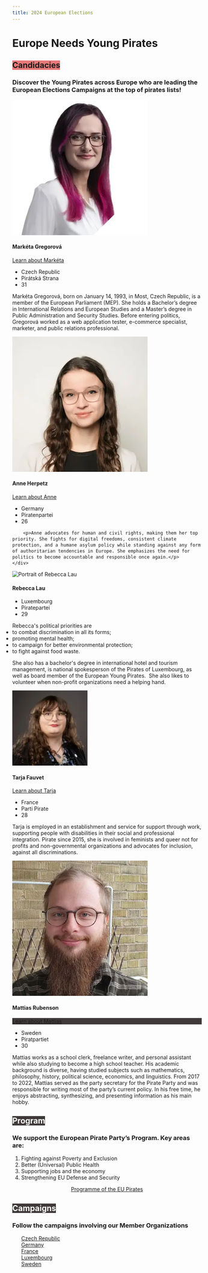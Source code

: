 ```yaml
---
title: 2024 European Elections
---
```


<h1 id="europe-needs-young-pirates">Europe Needs Young Pirates</h1>

<h2><span class="color_box" style="background: #E77878">Candidacies</span></h2>

<h3>Discover the Young Pirates across Europe who are leading the European Elections Campaigns at the top of pirates lists!</h3>

<row class="candidate-profile">
    <img alt="Portrait of Markéta Gregorová" src="assets/marketka.webp"/>
    <div>
        <row>
            <h4>Markéta Gregorová</h4>
            <div class="more_button"><a href="https://eurovolby.pirati.cz/kandidati/marketa-gregorova/">Learn about Markéta</a></div>
        </row>
        <ul>
              <li>Czech Republic</li>
              <li>Pirátská Strana</li>
              <li>31</li>
        </ul>
        <p>Markéta Gregorová, born on January 14, 1993, in Most, Czech Republic, is a member of the European Parliament (MEP). She holds a Bachelor’s degree in International Relations and European Studies and a Master’s degree in Public Administration and Security Studies. Before entering politics, Gregorová worked as a web application tester, e-commerce specialist, marketer, and public relations professional.</p>
    </div>
</row>

<row class="candidate-profile">
    <img alt="Portrait of Anne Herpetz" src="assets/anne.webp"/>
    <div>
        <row>
            <h4>Anne Herpetz</h4>
            <div class="more_button"><a href="https://europa2024.piratenpartei.de/kandidaten/anne-herpertz/" >Learn about Anne</a></div>
        </row>
        <ul >
              <li>Germany</li>
              <li>Piratenpartei</li>
              <li>26</li>
        </ul>
        
        <p>Anne advocates for human and civil rights, making them her top priority. She fights for digital freedoms, consistent climate protection, and a humane asylum policy while standing against any form of authoritarian tendencies in Europe. She emphasizes the need for politics to become accountable and responsible once again.</p>
    </div>
</row>

<row class="candidate-profile">
    <img alt="Portrait of Rebecca Lau" src="assets/becky.avif"/>
    <div>
        <row>
            <h4>Rebecca Lau</h4>
        </row>
        <ul>
              <li>Luxembourg</li>
              <li>Piratepartei</li>
              <li>29</li>
        </ul>
Rebecca's political priorities are
<ul style="display:unset;list-style:unset">
<li>to combat discrimination in all its forms;</li>
<li>promoting mental health;</li>
<li>to campaign for better environmental protection;</li>
<li>to fight against food waste.  </li>
</ul>
<p>She also has a bachelor's degree in international hotel and tourism management, is national spokesperson of the Pirates of Luxembourg, as well as board member of the European Young Pirates.  She also likes to volunteer when non-profit organizations need a helping hand.</p>
        <p></p>
    </div>
</row>

<row class="candidate-profile">
    <img alt="Portrait of Tarja Fauvet" src="assets/tarja.webp"/>
    <div>
        <row>
        <h4>Tarja Fauvet </h4> 
        <div class="more_button"><a href="https://europeennes.partipirate.org/candidats.html">Learn about Tarja</a></div>
        </row>
        <ul>
              <li>France</li>
              <li>Parti Pirate</li>
              <li>28</li>
        </ul>
        <p>Tarja is employed in an establishment and service for support through work, supporting people with disabilities in their social and professional integration.
        Pirate since 2015, she is involved in feminists and queer not for profits and non-governmental organizations and advocates for inclusion, against all discriminations.</p>
    </div>
</row>

<row class="candidate-profile">
    <img alt="Portrait of Mattias Rubenson" src="assets/mattias.webp"/>
    <div>
        <row>
            <h4>Mattias Rubenson</h4> 
            <div class="more_button" style="background: #3F3939"><a href="https://piratpartiet.se/kandidater-till-eu-valet-2024/">Learn about Mattias</a></div>
        </row>
    <ul>
        <li>Sweden</li>
        <li>Piratpartiet</li>
        <li>30</li>
    </ul>
    <p>Mattias works as a school clerk, freelance writer, and personal assistant while also studying to become a high school teacher. His academic background is diverse, having studied subjects such as mathematics, philosophy, history, political science, economics, and linguistics. From 2017 to 2022, Mattias served as the party secretary for the Pirate Party and was responsible for writing most of the party’s current policy. In his free time, he enjoys abstracting, synthesizing, and presenting information as his main hobby.</p>
    </div>
</row>

<h2><span class="color_box" style="background: #3F3939;color:#fff">Program</span></h2>

<h3 id="we-support-the-european-pirate-partys-program-key-areas-are-">We support the European Pirate Party’s Program. Key areas are:</h3>

<ol class="horizontal_list">
  <li><div>Fighting against Poverty and Exclusion</div></li>
  <li><div>Better (Universal) Public Health      </div></li>
  <li><div>Supporting jobs and the economy       </div></li>
  <li><div>Strengthening EU Defense and Security </div></li>
</ol>

<p style="text-align:center"><a href="https://european-pirateparty.eu/programme/" class="more_button">Programme of the EU Pirates</a></p>

<h2><span class="color_box" style="background: #3F3939;color:#fff">Campaigns</span></h2>
<h3 id="follow-the-campaigns-involving-our-member-organizations">Follow the campaigns involving our Member Organizations</h3>

<ul class="horizontal_list" style="list-style:none">
    <li><div><a href="https://eurovolby.pirati.cz/">Czech Republic</a>              </div></li>
    <li><div><a href="https://europa2024.piratenpartei.de/">Germany</a>             </div></li>
    <li><div><a href="https://europeennes.partipirate.org/index.html">France</a>    </div></li>
    <li><div><a href="https://piraten.lu/eu2024/">Luxembourg</a>                    </div></li>
    <li><div><a href="https://piratpartiet.se/valmanifest-eu-valet-2024/">Sweden</a></div></li>
</ul>
